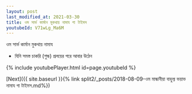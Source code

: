 ```yaml
---
layout: post
last_modified_at: 2021-03-30
title: ওম সার্ভ কার্মান মুকথায় নামায গা টাইমস
youtubeId: V71wLg_Ma6M
---
```

 
 
 ওম সার্ভ কার্মান মুকথায় নামায  
 
 -  যিনি সমস্ত চাকরি (শুল্ক) প্রলয়ের পরে আবার উঠেন 
 
  
 
  
 
 
 
 
 
 


{% include youtubePlayer.html id=page.youtubeId %}
 
[Next]({{ site.baseurl }}{% link  split2/_posts/2018-08-09-ওম মান্ধানীয়া বাহুল্য ভয়াভ নামায গা টাইমস.md%})
 
